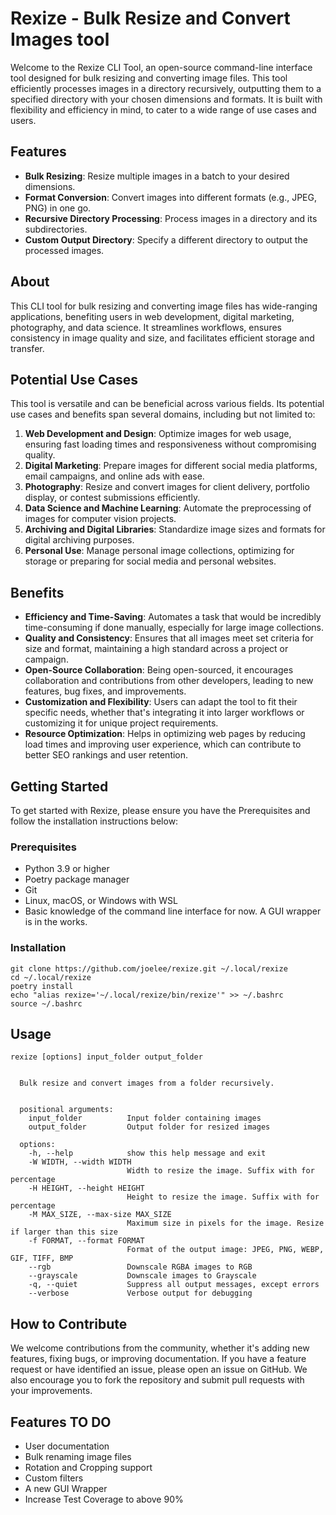 # Rexize - Bulk Resize and Convert Images tool

Welcome to the Rexize CLI Tool, an open-source command-line interface tool designed for bulk resizing and converting image files. This tool efficiently processes images in a directory recursively, outputting them to a specified directory with your chosen dimensions and formats. It is built with flexibility and efficiency in mind, to cater to a wide range of use cases and users.


## Features

- **Bulk Resizing**: Resize multiple images in a batch to your desired dimensions.
- **Format Conversion**: Convert images into different formats (e.g., JPEG, PNG) in one go.
- **Recursive Directory Processing**: Process images in a directory and its subdirectories.
- **Custom Output Directory**: Specify a different directory to output the processed images.


## About
This CLI tool for bulk resizing and converting image files has wide-ranging applications, benefiting users in web development, digital marketing, photography, and data science. It streamlines workflows, ensures consistency in image quality and size, and facilitates efficient storage and transfer.


## Potential Use Cases

This tool is versatile and can be beneficial across various fields. Its potential use cases and benefits span several domains, including but not limited to:

1. **Web Development and Design**: Optimize images for web usage, ensuring fast loading times and responsiveness without compromising quality.
2. **Digital Marketing**: Prepare images for different social media platforms, email campaigns, and online ads with ease.
3. **Photography**: Resize and convert images for client delivery, portfolio display, or contest submissions efficiently.
4. **Data Science and Machine Learning**: Automate the preprocessing of images for computer vision projects.
5. **Archiving and Digital Libraries**: Standardize image sizes and formats for digital archiving purposes.
6. **Personal Use**: Manage personal image collections, optimizing for storage or preparing for social media and personal websites.


## Benefits

- **Efficiency and Time-Saving**: Automates a task that would be incredibly time-consuming if done manually, especially for large image collections.
- **Quality and Consistency**: Ensures that all images meet set criteria for size and format, maintaining a high standard across a project or campaign.
- **Open-Source Collaboration**: Being open-sourced, it encourages collaboration and contributions from other developers, leading to new features, bug fixes, and improvements.
- **Customization and Flexibility**: Users can adapt the tool to fit their specific needs, whether that's integrating it into larger workflows or customizing it for unique project requirements.
- **Resource Optimization**: Helps in optimizing web pages by reducing load times and improving user experience, which can contribute to better SEO rankings and user retention.


## Getting Started
To get started with Rexize, please ensure you have the Prerequisites and follow the installation instructions below:

### Prerequisites
- Python 3.9 or higher
- Poetry package manager
- Git
- Linux, macOS, or Windows with WSL
- Basic knowledge of the command line interface for now. A GUI wrapper is in the works.

### Installation
```
git clone https://github.com/joelee/rexize.git ~/.local/rexize
cd ~/.local/rexize
poetry install
echo "alias rexize='~/.local/rexize/bin/rexize'" >> ~/.bashrc
source ~/.bashrc

```

## Usage
```
rexize [options] input_folder output_folder


  Bulk resize and convert images from a folder recursively.


  positional arguments:
    input_folder          Input folder containing images
    output_folder         Output folder for resized images

  options:
    -h, --help            show this help message and exit
    -W WIDTH, --width WIDTH
                          Width to resize the image. Suffix with for percentage
    -H HEIGHT, --height HEIGHT
                          Height to resize the image. Suffix with for percentage
    -M MAX_SIZE, --max-size MAX_SIZE
                          Maximum size in pixels for the image. Resize if larger than this size
    -f FORMAT, --format FORMAT
                          Format of the output image: JPEG, PNG, WEBP, GIF, TIFF, BMP
    --rgb                 Downscale RGBA images to RGB
    --grayscale           Downscale images to Grayscale
    -q, --quiet           Suppress all output messages, except errors
    --verbose             Verbose output for debugging

```


## How to Contribute

We welcome contributions from the community, whether it's adding new features, fixing bugs, or improving documentation. If you have a feature request or have identified an issue, please open an issue on GitHub. We also encourage you to fork the repository and submit pull requests with your improvements.


## Features TO DO
- User documentation
- Bulk renaming image files
- Rotation and Cropping support
- Custom filters
- A new GUI Wrapper
- Increase Test Coverage to above 90%
